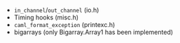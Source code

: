 - `in_channel`/`out_channel` (io.h)
- Timing hooks (misc.h)
- `caml_format_exception` (printexc.h)
- bigarrays (only Bigarray.Array1 has been implemented)
